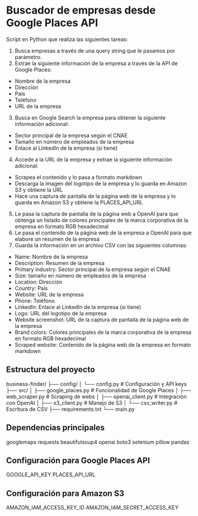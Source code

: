 # Buscador de empresas desde Google Places API

Script en Python que realiza las siguientes tareas:
1. Busca empresas a través de una query string que le pasamos por parámetro.
2. Extrae la siguiente información de la empresa a través de la API de Google Places:
 * Nombre de la empresa
 * Dirección
 * País
 * Teléfono
 * URL de la empresa
3. Busca en Google Search la empresa para obtener la siguiente información adicional:
 * Sector principal de la empresa según el CNAE 
 * Tamaño en número de empleados de la empresa
 * Enlace al LinkedIn de la empresa (si tiene)
4. Accede a la URL de la empresa y extrae la siguiente información adicional:
 * Scrapea el contenido y lo pasa a formato markdown
 * Descarga la imagen del logotipo de la empresa y lo guarda en Amazon S3 y obtiene la URL
 * Hace una captura de pantalla de la página web de la empresa y lo guarda en Amazon S3 y obtiene la PLACES_API_URL
5. Le pasa la captura de pantalla de la página web a OpenAI para que obtenga un listado de colores principales de la marca corporativa de la empresa en formato RGB hexadecimal
6. Le pasa el contenido de la página web de la empresa a OpenAI para que elabore un resumen de la empresa
7. Guarda la información en un archivo CSV con las siguientes columnas:
 * Name: Nombre de la empresa
 * Description: Resumen de la empresa
 * Primary industry: Sector principal de la empresa según el CNAE
 * Size: tamaño en número de empleados de la empresa
 * Location: Dirección
 * Country: País
 * Website: URL de la empresa
 * Phone: Teléfono
 * LinkedIn: Enlace al LinkedIn de la empresa (si tiene)
 * Logo: URL del logotipo de la empresa
 * Website screenshot: URL de la captura de pantalla de la página web de la empresa
 * Brand colors: Colores principales de la marca corporativa de la empresa en formato RGB hexadecimal
 * Scraped website: Contenido de la página web de la empresa en formato markdown

## Estructura del proyecto

business-finder/
├── config/
│   └── config.py         # Configuración y API keys
├── src/
│   ├── google_places.py  # Funcionalidad de Google Places
│   ├── web_scraper.py    # Scraping de webs
│   ├── openai_client.py  # Integración con OpenAI
│   ├── s3_client.py      # Manejo de S3
│   └── csv_writer.py     # Escritura de CSV
├── requirements.txt
└── main.py

## Dependencias principales

googlemaps
requests
beautifulsoup4
openai
boto3
selenium
pillow
pandas

## Configuración para Google Places API
GOOGLE_API_KEY
PLACES_API_URL

## Configuración para Amazon S3
AMAZON_IAM_ACCESS_KEY_ID
AMAZON_IAM_SECRET_ACCESS_KEY
